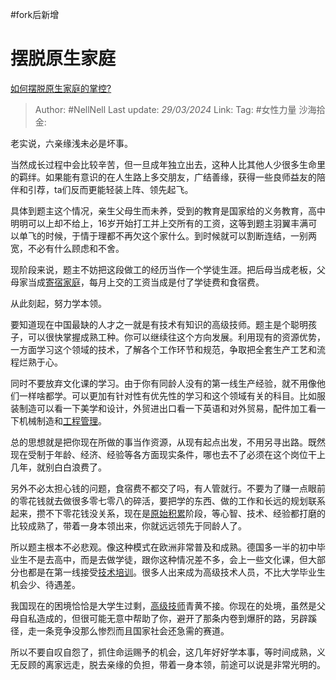 #fork后新增 

# 摆脱原生家庭

[如何摆脱原生家庭的掌控?](https://www.zhihu.com/question/647931134/answer/3447375441)

> Author: #NellNell
> Last update: *29/03/2024*
> Link:
> Tag: #女性力量 
> 沙海拾金:

老实说，六亲缘浅未必是坏事。

当然成长过程中会比较辛苦，但一旦成年独立出去，这种人比其他人少很多生命里的羁绊。如果能有意识的在人生路上多交朋友，广结善缘，获得一些良师益友的陪伴和引荐，ta们反而更能轻装上阵、领先起飞。

具体到题主这个情况，亲生父母生而未养，受到的教育是国家给的义务教育，高中明明可以上却不给上，16岁开始打工并上交所有的工资，这等到题主羽翼丰满可以单飞的时候，于情于理都不再欠这个家什么。到时候就可以割断连结，一别两宽，不必有什么顾虑和不舍。

现阶段来说，题主不妨把这段做工的经历当作一个学徒生涯。把后母当成老板，父母家当成[寄宿家庭](https://zhida.zhihu.com/search?content_id=656868118&content_type=Answer&match_order=1&q=%E5%AF%84%E5%AE%BF%E5%AE%B6%E5%BA%AD&zhida_source=entity)，每月上交的工资当成是付了学徒费和食宿费。

从此刻起，努力学本领。

要知道现在中国最缺的人才之一就是有技术有知识的高级技师。题主是个聪明孩子，可以很快掌握成熟工种。你可以继续往这个方向发展。利用现有的资源优势，一方面学习这个领域的技术，了解各个工作环节和规范，争取把全套生产工艺和流程烂熟于心。

同时不要放弃文化课的学习。由于你有同龄人没有的第一线生产经验，就不用像他们一样啥都学。可以更加有针对性有优先性的学习和这个领域有关的科目。比如服装制造可以看一下美学和设计，外贸进出口看一下英语和对外贸易，配件加工看一下机械制造和[工程管理](https://zhida.zhihu.com/search?content_id=656868118&content_type=Answer&match_order=1&q=%E5%B7%A5%E7%A8%8B%E7%AE%A1%E7%90%86&zhida_source=entity)。

总的思想就是把你现在所做的事当作资源，从现有起点出发，不用另寻出路。既然现在受制于年龄、经济、经验等各方面现实条件，哪也去不了必须在这个岗位干上几年，就别白白浪费了。

另外不必太担心钱的问题，食宿费不都交了吗，有人管就行。不要为了赚一点眼前的零花钱就去做很多零七零八的碎活，要把学的东西、做的工作和长远的规划联系起来，攒不下零花钱没关系，现在是[原始积累](https://zhida.zhihu.com/search?content_id=656868118&content_type=Answer&match_order=1&q=%E5%8E%9F%E5%A7%8B%E7%A7%AF%E7%B4%AF&zhida_source=entity)阶段，等心智、技术、经验都打磨的比较成熟了，带着一身本领出来，你就远远领先于同龄人了。

所以题主根本不必悲观。像这种模式在欧洲非常普及和成熟。德国多一半的初中毕业生不是去高中，而是去做学徒，跟你这种情况差不多，会上一些文化课，但大部分也都是在第一线接受[技术培训](https://zhida.zhihu.com/search?content_id=656868118&content_type=Answer&match_order=1&q=%E6%8A%80%E6%9C%AF%E5%9F%B9%E8%AE%AD&zhida_source=entity)。很多人出来成为高级技术人员，不比大学毕业生机会少、待遇差。

我国现在的困境恰恰是大学生过剩，[高级技师](https://zhida.zhihu.com/search?content_id=656868118&content_type=Answer&match_order=2&q=%E9%AB%98%E7%BA%A7%E6%8A%80%E5%B8%88&zhida_source=entity)青黄不接。你现在的处境，虽然是父母自私造成的，但很可能无意中帮助了你，避开了那条内卷到爆肝的路，另辟蹊径，走一条竞争没那么惨烈而且国家社会还急需的赛道。

所以不要自叹自怨了，抓住命运赐予的机会，这几年好好学本事，等时间成熟，义无反顾的离家远走，脱去亲缘的负担，带着一身本领，前途可以说是非常光明的。
